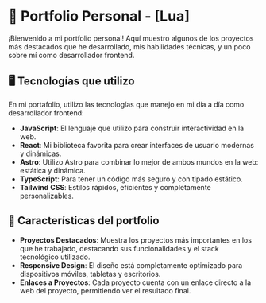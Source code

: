 # 💼 Portfolio Personal - [Lua]

¡Bienvenido a mi portfolio personal! Aquí muestro algunos de los proyectos más destacados que he desarrollado, mis habilidades técnicas, y un poco sobre mí como desarrollador frontend.

## 🖥️ Tecnologías que utilizo

En mi portafolio, utilizo las tecnologías que manejo en mi día a día como desarrollador frontend:

- **JavaScript**: El lenguaje que utilizo para construir interactividad en la web.
- **React**: Mi biblioteca favorita para crear interfaces de usuario modernas y dinámicas.
- **Astro**: Utilizo Astro para combinar lo mejor de ambos mundos en la web: estática y dinámica.
- **TypeScript**: Para tener un código más seguro y con tipado estático.
- **Tailwind CSS**: Estilos rápidos, eficientes y completamente personalizables.

## 🚀 Características del portfolio

- **Proyectos Destacados**: Muestra los proyectos más importantes en los que he trabajado, destacando sus funcionalidades y el stack tecnológico utilizado.
- **Responsive Design**: El diseño está completamente optimizado para dispositivos móviles, tabletas y escritorios.
- **Enlaces a Proyectos**: Cada proyecto cuenta con un enlace directo a la web del proyecto, permitiendo ver el resultado final.
